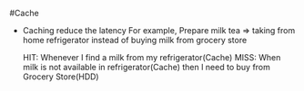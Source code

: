 #Cache

- Caching reduce the latency
  For example,
  Prepare milk tea => taking from home refrigerator instead of buying milk from grocery store


  HIT: Whenever I find a milk from my refrigerator(Cache)
  MISS: When milk is not available in refrigerator(Cache) then I need to buy from Grocery Store(HDD)

